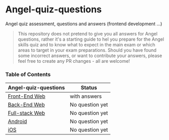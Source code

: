 # Angel-quiz-questions

Angel quiz assessment, questions and answers (frontend development ...)

> This repository does not pretend to give you all answers for Angel questions, rather it's a starting guide to hel you prepare for the Angel skills quiz and to know what to expect in the main exam or which areas to target in your exam preparations. Should you have found some incorrect answers, or want to contribute your answers, please feel free to create any PR changes - all are welcome!

### Table of Contents

| Angel-quiz-questions                                                                                                 | Status          |
| -------------------------------------------------------------------------------------------------------------------- | --------------- |
| [Front-End Web](https://github.com/DevHabit/angel-quiz-questions/blob/master/front-end-web/front-end-web-quiz.md)    | with answers    |
| [Back-End Web](https://github.com/DevHabit/angel-quiz-questions/blob/master/back-end-web/back-end-web-quiz.md)       | No question yet |
| [Full-stack Web](https://github.com/DevHabit/angel-quiz-questions/blob/master/full-stack-web/full-stack-web-quiz.md) | No question yet |
| [Android](https://github.com/DevHabit/angel-quiz-questions/blob/master/android/android-quiz.md)                      | No question yet |
| [iOS](https://github.com/DevHabit/angel-quiz-questions/blob/master/ios/ios-quiz.md)                                  | No question yet |

&nbsp;
